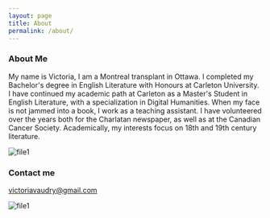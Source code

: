 ```yaml
---
layout: page
title: About
permalink: /about/
---
```

### About Me

My name is Victoria, I am a Montreal transplant in Ottawa. I completed my Bachelor's degree in English Literature with Honours at Carleton University. I have continued my academic path at Carleton as a Master's Student in English Literature, with a specialization in Digital Humanities. When my face is not jammed into a book, I work as a teaching assistant. I have volunteered over the years both for the Charlatan newspaper, as well as at the Canadian Cancer Society. Academically, my interests focus on 18th and 19th century literature. 

![file1](https://github.com/victoriav93/victoriav93.github.io/blob/master/images/Screen%20Shot%202018-03-20%20at%209.07.57%20PM.png?raw=true)



### Contact me

[victoriavaudry@gmail.com](mailto:victoriavaudry@gmail.com)


![file1](https://github.com/victoriav93/victoriav93.github.io/blob/master/images/Screen%20Shot%202018-03-20%20at%209.13.09%20PM.png?raw=true)
